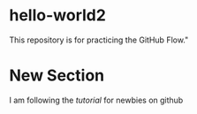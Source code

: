 # hello-world2
This repository is for practicing the GitHub Flow."

# New Section
I am following the *tutorial* for newbies on github

